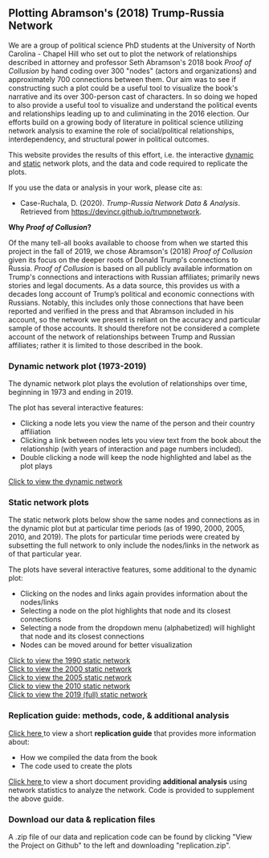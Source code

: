 ## Plotting Abramson's (2018) Trump-Russia Network

We are a group of political science PhD students at the University of North Carolina - Chapel Hill who set out to plot the network of relationships described in attorney and professor Seth Abramson's 2018 book *Proof of Collusion* by hand coding over 300 "nodes" (actors and organizations) and approximately 700 connections between them. Our aim was to see if constructing such a plot could be a useful tool to visualize the book's narrative and its over 300-person cast of characters. In so doing we hoped to also provide a useful tool to visualize and understand the political events and relationships leading up to and culiminating in the 2016 election. Our efforts build on a growing body of literature in political science utilizing network analysis to examine the role of social/political relationships, interdependency, and structural power in political outcomes.

This website provides the results of this effort, i.e. the interactive 
<a href="html/trump-russia-dynamic.html" title="Trump network">dynamic</a> and <a href="html/trump-russia-static.html" title="Trump network">static</a> network plots, and the data and code required to replicate the plots.

If you use the data or analysis in your work, please cite as: 
* Case-Ruchala, D. (2020). *Trump-Russia Network Data & Analysis*. Retrieved from <https://devincr.github.io/trumpnetwork>.

**Why *Proof of Collusion*?**

Of the many tell-all books available to choose from when we started this project in the fall of 2019, we chose Abramson's (2018) *Proof of Collusion* given its focus on the deeper roots of Donald Trump's connections to Russia. *Proof of Collusion* is based on all publicly available information on Trump's connections and interactions with Russian affiliates; primarily news stories and legal documents. As a data source, this provides us with a decades long account of Trump’s political and economic connections with Russians. Notably, this includes only those connections that have been reported and verified in the press and that Abramson included in his account, so the network we present is reliant on the accuracy and particular sample of those accounts. It should therefore not be considered a complete account of the network of relationships between Trump and Russian affiliates; rather it is limited to those described in the book.

### Dynamic network plot (1973-2019)

The dynamic network plot plays the evolution of relationships over time, beginning in 1973 and ending in 2019. 

The plot has several interactive features:
+ Clicking a node lets you view the name of the person and their country affiliation
+ Clicking a link between nodes lets you view text from the book about the relationship (with years of interaction and page numbers included).
+ Double clicking a node will keep the node highlighted and label as the plot plays

<a href="html/trump-russia-dynamic.html" title="Trump network">Click to view the dynamic network </a>

### Static network plots

The static network plots below show the same nodes and connections as in the dynamic plot but at particular time periods (as of 1990, 2000, 2005, 2010, and 2019). The plots for particular time periods were created by subsetting the full network to only include the nodes/links in the network as of that particular year.

The plots have several interactive features, some additional to the dynamic plot:
+ Clicking on the nodes and links again provides information about the nodes/links
+ Selecting a node on the plot highlights that node and its closest connections
+ Selecting a node from the dropdown menu (alphabetized) will highlight that node and its closest connections
+ Nodes can be moved around for better visualization

<a href="html/stat-plot-1990.html" title="Trump network">Click to view the 1990 static network </a><br/>
<a href="html/stat-plot-2000.html" title="Trump network">Click to view the 2000 static network </a><br/>
<a href="html/stat-plot-2005.html" title="Trump network">Click to view the 2005 static network </a><br/>
<a href="html/stat-plot-2010.html" title="Trump network">Click to view the 2010 static network </a><br/>
<a href="html/trump-russia-static.html" title="Trump network">Click to view the 2019 (full) static network </a><br/>

### Replication guide: methods, code, & additional analysis

<a href="html/abramson-replication-guide.html" title="Trump network">Click here </a> to view a short **replication guide** that provides more information about:
+ How we compiled the data from the book
+ The code used to create the plots

<a href="html/abramson-network-analysis.html" title="Trump network">Click here </a> to view a short document providing **additional analysis** using network statistics to analyze the network. Code is provided to supplement the above guide.

### Download our data & replication files

A .zip file of our data and replication code can be found by clicking "View the Project on Github" to the left and downloading "replication.zip". 
